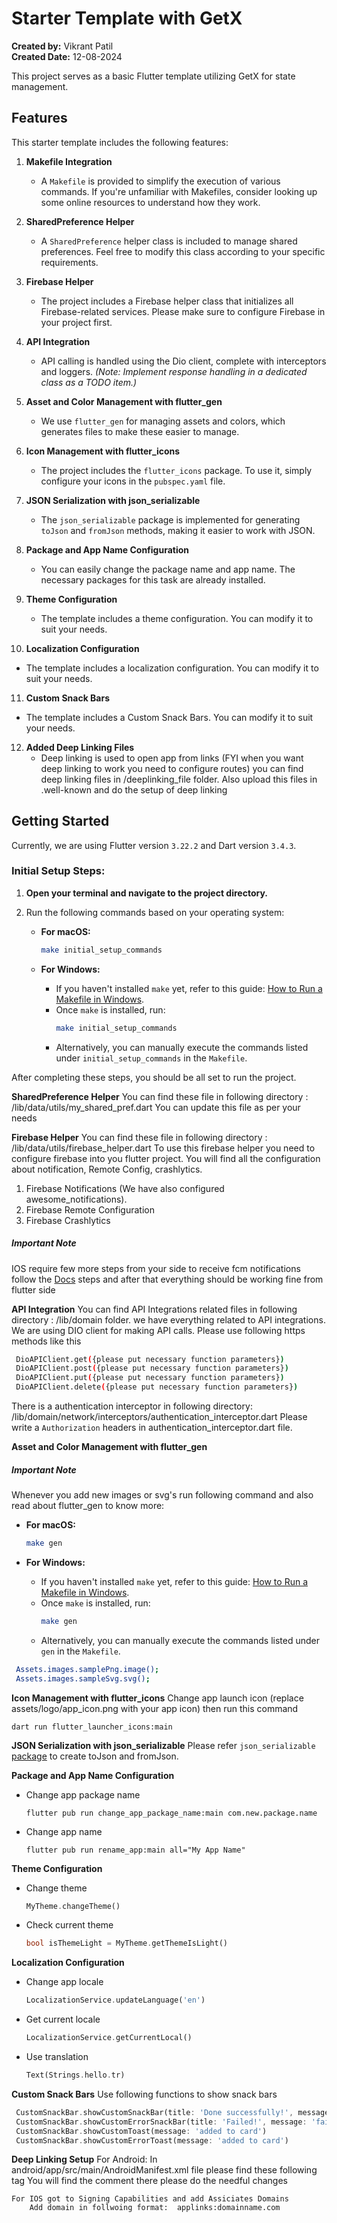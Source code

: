 # Starter Template with GetX

**Created by:** Vikrant Patil  
**Created Date:** 12-08-2024

This project serves as a basic Flutter template utilizing GetX for state management.

## Features

This starter template includes the following features:

1. **Makefile Integration**
    - A `Makefile` is provided to simplify the execution of various commands. If you're unfamiliar with Makefiles, consider looking up some online resources to understand how they work.

2. **SharedPreference Helper**
    - A `SharedPreference` helper class is included to manage shared preferences. Feel free to modify this class according to your specific requirements.

3. **Firebase Helper**
    - The project includes a Firebase helper class that initializes all Firebase-related services. Please make sure to configure Firebase in your project first.

4. **API Integration**
    - API calling is handled using the Dio client, complete with interceptors and loggers. *(Note: Implement response handling in a dedicated class as a TODO item.)*

5. **Asset and Color Management with flutter_gen**
    - We use `flutter_gen` for managing assets and colors, which generates files to make these easier to manage.

6. **Icon Management with flutter_icons**
    - The project includes the `flutter_icons` package. To use it, simply configure your icons in the `pubspec.yaml` file.

7. **JSON Serialization with json_serializable**
    - The `json_serializable` package is implemented for generating `toJson` and `fromJson` methods, making it easier to work with JSON.

8. **Package and App Name Configuration**
    - You can easily change the package name and app name. The necessary packages for this task are already installed.

9. **Theme Configuration**
    - The template includes a theme configuration. You can modify it to suit your needs.

10. **Localization Configuration**
   - The template includes a localization configuration. You can modify it to suit your needs.

11. **Custom Snack Bars**
   - The template includes a Custom Snack Bars. You can modify it to suit your needs.

12. **Added Deep Linking Files**
    - Deep linking is used to open app from links (FYI when you want deep linking to work you need to configure routes) you can find deep linking files in /deeplinking_file 
      folder. Also upload this files in .well-known and do the setup of deep linking


## Getting Started

Currently, we are using Flutter version `3.22.2` and Dart version `3.4.3`.

### Initial Setup Steps:

1. **Open your terminal and navigate to the project directory.**
2. Run the following commands based on your operating system:

    - **For macOS:**
      ```bash
      make initial_setup_commands
      ```

    - **For Windows:**
        - If you haven't installed `make` yet, refer to this guide: [How to Run a Makefile in Windows](https://medium.com/@samsorrahman/how-to-run-a-makefile-in-windows-b4d115d7c516).
        - Once `make` is installed, run:
          ```bash
          make initial_setup_commands
          ```
        - Alternatively, you can manually execute the commands listed under `initial_setup_commands` in the `Makefile`.

After completing these steps, you should be all set to run the project.

**SharedPreference Helper**
   You can find these file in following directory : /lib/data/utils/my_shared_pref.dart
   You can update this file as per your needs

**Firebase Helper**
   You can find these file in following directory : /lib/data/utils/firebase_helper.dart
   To use this firebase helper you need to configure firebase into you flutter project.
   You will find all the configuration about notification, Remote Config, crashlytics.
   1. Firebase Notifications (We have also configured awesome_notifications).
   2. Firebase Remote Configuration
   3. Firebase Crashlytics
   
   ##### Important Note
   IOS require few more steps from your side to receive fcm notifications follow the [Docs](https://firebase.flutter.dev/docs/messaging/apple-integration/) steps and after that everything should be working fine from flutter side

    

**API Integration**
   You can find API Integrations related files in following directory : /lib/domain folder.
   we have everything related to API integrations.
   We are using DIO client for making API calls.
   Please use following https methods like this
   ```bash
    DioAPIClient.get({please put necessary function parameters})
    DioAPIClient.post({please put necessary function parameters})
    DioAPIClient.put({please put necessary function parameters})
    DioAPIClient.delete({please put necessary function parameters})
   ```

   There is a authentication interceptor in following directory: /lib/domain/network/interceptors/authentication_interceptor.dart
   Please write a `Authorization` headers in authentication_interceptor.dart file.

**Asset and Color Management with flutter_gen**
   ##### Important Note
   Whenever you add new images or svg's run following command and also read about flutter_gen to know more:

   - **For macOS:**
      ```bash
      make gen
      ```

   - **For Windows:**
       - If you haven't installed `make` yet, refer to this guide: [How to Run a Makefile in Windows](https://medium.com/@samsorrahman/how-to-run-a-makefile-in-windows-b4d115d7c516).
       - Once `make` is installed, run:
         ```bash
         make gen
         ```
       - Alternatively, you can manually execute the commands listed under `gen` in the `Makefile`.
   
   
   ```bash
    Assets.images.samplePng.image();
    Assets.images.sampleSvg.svg();
   ```

**Icon Management with flutter_icons**
   Change app launch icon (replace assets/logo/app_icon.png with your app icon) then run this command
   ```
   dart run flutter_launcher_icons:main
   ```

**JSON Serialization with json_serializable**
   Please refer `json_serializable` [package](https://pub.dev/packages/json_serializable) to create toJson and fromJson.

**Package and App Name Configuration**
   - Change app package name
       ```
       flutter pub run change_app_package_name:main com.new.package.name
       ```

   - Change app name
       ```
       flutter pub run rename_app:main all="My App Name"
       ```

**Theme Configuration**
   - Change theme
      ```dart
      MyTheme.changeTheme()
      ```

   - Check current theme
      ```dart
      bool isThemeLight = MyTheme.getThemeIsLight()
      ```

**Localization Configuration**
   - Change app locale
      ```dart
      LocalizationService.updateLanguage('en')
      ```

   - Get current locale

       ```dart
       LocalizationService.getCurrentLocal()
       ```
   - Use translation

      ```dart
      Text(Strings.hello.tr)
      ```

**Custom Snack Bars**
   Use following functions to show snack bars 
   ```dart
    CustomSnackBar.showCustomSnackBar(title: 'Done successfully!', message: 'item added to wishlist')
    CustomSnackBar.showCustomErrorSnackBar(title: 'Failed!', message: 'failed to load data')
    CustomSnackBar.showCustomToast(message: 'added to card')
    CustomSnackBar.showCustomErrorToast(message: 'added to card')
   ```

**Deep Linking Setup**
    For Android: 
        In android/app/src/main/AndroidManifest.xml file please find these following tag
        <meta-data
            android:name="flutter_deeplinking_enabled"
            android:value="true" />
        You will find the comment there please do the needful changes

    For IOS got to Signing Capabilities and add Assiciates Domains
        Add domain in follwoing format:  applinks:domainname.com

    



